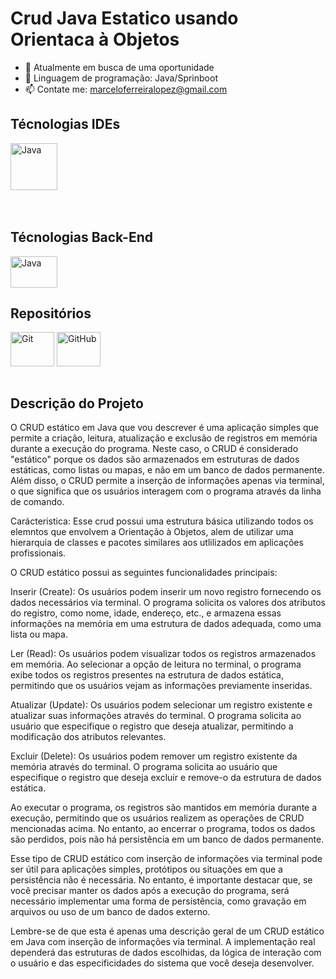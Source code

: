 # Crud Java Estatico usando Orientaca à Objetos

- 🔭 Atualmente em busca de uma oportunidade
- 🌱 Linguagem de programação: Java/Sprinboot
- 📫 Contate me: marceloferreiralopez@gmail.com<br>

<h2>Técnologias IDEs</h2>
    <div style="display: inline_block"> 

  <img align="center" alt="Java" height="75" width="75"    src="https://cdn.jsdelivr.net/gh/devicons/devicon/icons/vscode/vscode-original-wordmark.svg" />
    
   </div>
   <br>
<br>

  
  <h2>Técnologias Back-End</h2>
    <div style="display: inline_block"> 
 
  <img align="center" alt="Java" height="50" width="75" src="https://cdn.jsdelivr.net/gh/devicons/devicon/icons/java/java-original.svg">
 
   </div>
   

  <div><h2>Repositórios</h2></div>
  <div style="display: inline_block"> 
 <img align="center" alt="Git" height="55" width="70" src="https://icongr.am/devicon/git-original.svg?size=148&color=currentColor">
 <img align="center" alt="GitHub" height="55" width="70" src="https://cdn.jsdelivr.net/gh/devicons/devicon/icons/github/github-original.svg">
   <br><br>
  </div>
</div>  

 <div><h2>Descrição do Projeto</h2></div>
  <div style="display: inline_block"> 
 O CRUD estático em Java que vou descrever é uma aplicação simples que permite a criação, leitura, atualização e exclusão de registros em memória durante a execução do programa. Neste caso, o CRUD é considerado "estático" porque os dados são armazenados em estruturas de dados estáticas, como listas ou mapas, e não em um banco de dados permanente. Além disso, o CRUD permite a inserção de informações apenas via terminal, o que significa que os usuários interagem com o programa através da linha de comando.

 Carácteristica: Esse crud possui uma estrutura básica utilizando todos os elemntos que envolvem a Orientação à Objetos, alem de 
 utilizar uma hierarquia de classes e pacotes similares aos utlilizados em aplicações profissionais.

O CRUD estático possui as seguintes funcionalidades principais:

Inserir (Create): Os usuários podem inserir um novo registro fornecendo os dados necessários via terminal. O programa solicita os valores dos atributos do registro, como nome, idade, endereço, etc., e armazena essas informações na memória em uma estrutura de dados adequada, como uma lista ou mapa.

Ler (Read): Os usuários podem visualizar todos os registros armazenados em memória. Ao selecionar a opção de leitura no terminal, o programa exibe todos os registros presentes na estrutura de dados estática, permitindo que os usuários vejam as informações previamente inseridas.

Atualizar (Update): Os usuários podem selecionar um registro existente e atualizar suas informações através do terminal. O programa solicita ao usuário que especifique o registro que deseja atualizar, permitindo a modificação dos atributos relevantes.

Excluir (Delete): Os usuários podem remover um registro existente da memória através do terminal. O programa solicita ao usuário que especifique o registro que deseja excluir e remove-o da estrutura de dados estática.

Ao executar o programa, os registros são mantidos em memória durante a execução, permitindo que os usuários realizem as operações de CRUD mencionadas acima. No entanto, ao encerrar o programa, todos os dados são perdidos, pois não há persistência em um banco de dados permanente.

Esse tipo de CRUD estático com inserção de informações via terminal pode ser útil para aplicações simples, protótipos ou situações em que a persistência não é necessária. No entanto, é importante destacar que, se você precisar manter os dados após a execução do programa, será necessário implementar uma forma de persistência, como gravação em arquivos ou uso de um banco de dados externo.

Lembre-se de que esta é apenas uma descrição geral de um CRUD estático em Java com inserção de informações via terminal. A implementação real dependerá das estruturas de dados escolhidas, da lógica de interação com o usuário e das especificidades do sistema que você deseja desenvolver.

   
  </div>
  <br>
</div>  


